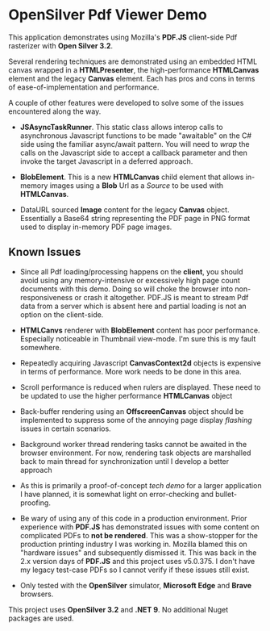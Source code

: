 # OpenSilver Pdf Viewer Demo

This application demonstrates using Mozilla's **PDF.JS** client-side Pdf rasterizer with **Open Silver 3.2**.

Several rendering techniques are demonstrated using an embedded HTML canvas wrapped in a **HTMLPresenter**, the high-performance **HTMLCanvas** element and the legacy **Canvas** element. Each has pros and cons in terms of ease-of-implementation and performance.

A couple of other features were developed to solve some of the issues encountered along the way.

- **JSAsyncTaskRunner**. This static class allows interop calls to asynchronous Javascript functions to be made "awaitable" on the C# side using the familiar async/await pattern. You will need to *wrap* the calls on the Javascript side to accept a callback parameter and then invoke the target Javascript in a deferred approach.

- **BlobElement**. This is a new **HTMLCanvas** child element that allows in-memory images using a **Blob** Url as a *Source* to be used with **HTMLCanvas**.

- DataURL sourced **Image** content for the legacy **Canvas** object. Essentially a Base64 string representing the PDF page in PNG format used to display in-memory PDF page images.

## Known Issues

- Since all Pdf loading/processing happens on the **client**, you should avoid using any memory-intensive or excessively high page count documents with this demo. Doing so will choke the browser into non-responsiveness or crash it altogether. PDF.JS is meant to stream Pdf data from a server which is absent here and partial loading is not an option on the client-side.

- **HTMLCanvs** renderer with **BlobElement** content has poor performance. Especially noticeable in Thumbnail view-mode. I'm sure this is my fault somewhere.

- Repeatedly acquiring Javascript **CanvasContext2d** objects is expensive in terms of performance. More work needs to be done in this area.

- Scroll performance is reduced when rulers are displayed. These need to be updated to use the higher performance **HTMLCanvas** object

- Back-buffer rendering using an **OffscreenCanvas** object should be implemented to suppress some of the annoying page display *flashing* issues in certain scenarios.

- Background worker thread rendering tasks cannot be awaited in the browser environment. For now, rendering task objects are marshalled back to main thread for synchronization until I develop a better approach

- As this is primarily a proof-of-concept *tech demo* for a larger application I have planned, it is somewhat light on error-checking and bullet-proofing.

- Be wary of using any of this code in a production environment. Prior experience with **PDF.JS** has demonstrated issues with some content on complicated PDFs to **not be rendered**. This was a show-stopper for the production printing industry I was working in. Mozilla blamed this on "hardware issues" and subsequently dismissed it. This was back in the 2.x version days of **PDF.JS** and this project uses v5.0.375. I don't have my legacy test-case PDFs so I cannot verify if these issues still exist.

- Only tested with the **OpenSilver** simulator, **Microsoft Edge** and **Brave** browsers.

This project uses **OpenSilver 3.2** and **.NET 9**. No additional Nuget packages are used. 

